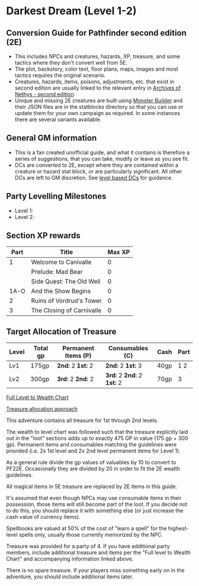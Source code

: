 # Darkest Dream (Level 1-2)

## Conversion Guide for Pathfinder second edition (2E)

  - This includes NPCs and creatures, hazards, XP, treasure, and some tactics where they don't convert well from 5E.
  - The plot, backstory, color text, floor plans, maps, images and most tactics requires the original scenario.
  - Creatures, hazards, items, poisons, adjustments, etc. that exist in second edition are usually linked to the relevant entry in [Archives of Nethys - second edition](https://2e.aonprd.com/).
  - Unique and missing 2E creatures are built using [Monster Builder](http://monster.pf2.tools/) and their JSON files are in the statblocks directory so that you can use or update them for your own campaign as required. In some instances there are several variants available.

## General GM information

  - This is a fan created unofficial guide, and what it contains is therefore a series of suggestions, that you can take, modify or leave as you see fit.
  - DCs are converted to 2E, except where they are contained within a creature or hazard stat block, or are particularly significant. All other DCs are left to GM discretion. See [level based DCs](https://2e.aonprd.com/Rules.aspx?ID=554) for guidance.

## Party Levelling Milestones

- Level 1: 
- Level 2:

## Section XP rewards

Part | Title                    | Max XP 
-----|--------------------------|-------
1    | Welcome to Canivalle     |  0
     | Prelude: Mad Bear        |  0
     | Side Quest: The Old Well |  0  
1A-O | And the Show Begins      |  0 
2    | Ruins of Vordrud's Tower |  0 
3    | The Closing of Carnivalle|  0

## Target Allocation of Treasure

Level | Total gp | Permanent Items (P)   | Consumables (C)                  | Cash  | Part
------|----------|-----------------------|----------------------------------|-------|-----
Lv1   | 175gp    | **2nd:** 2 **1st:** 2 | **2nd:** 2 **1st:** 3            | 40gp  | 1 2
Lv2   | 300gp    | **3rd:** 2 **2nd:** 2 | **3rd:** 2 **2nd:** 2 **1st:** 2 | 70gp  | 3

[Full Level to Wealth Chart](http://2e.aonprd.com/Rules.aspx?ID=581)

[Treasure allocation approach](https://docs.google.com/spreadsheets/d/18jlGuaCs5O1qm3dP0zck3_I4YpZK4_aEerwI_J5LOnk/)

This adventure contains all treasure for 1st through 2nd levels.

The wealth to level chart was followed such that the treasure explicitly laid out in the "loot" sections adds up to exactly 475 GP in value (175 gp + 300 gp). Permanent items and consumables matching the guidelines were provided (i.e. 2x 1st level and 2x 2nd level permanent items for Level 1).

As a general rule divide the gp values of valuables by 10 to convert to PF22E. Occasionally they are divided by 20 in order to fit the 2E wealth guidelines. 

All magical items in 5E treasure are replaced by 2E items in this guide.

It's assumed that even though NPCs may use consumable items in their possession, those items will still become part of the loot. If you decide not to do this, you should replace it with something else (or just increase the cash value of currency items).

Spellbooks are valued at 50% of the cost of "learn a spell" for the highest-level spells only, usually those currently memorized by the NPC.

Treasure was provided for a party of 4. If you have additional party members, include additional treasure and items per the "Full level to Wealth Chart" and accompanying information linked above.

There is no spare treasure. If your players miss something early on in the adventure, you should include additional items later.
